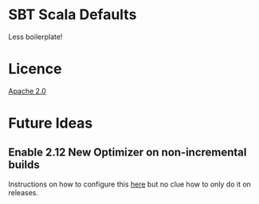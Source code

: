 # SBT Scala Defaults

Less boilerplate!

# Licence

[Apache 2.0][LICENCE]

# Future Ideas

## Enable 2.12 New Optimizer on non-incremental builds

Instructions on how to configure this [here][212-new-optimizer] but no clue how to only do it on releases.

[LICENCE]: https://github.com/caoilte/sbt-import-scala-files/blob/master/LICENCE "Licence"
[212-new-optimizer]: http://scala-lang.org/news/2.12.0#new-optimizer "Scala 2.12 New Optimizer"